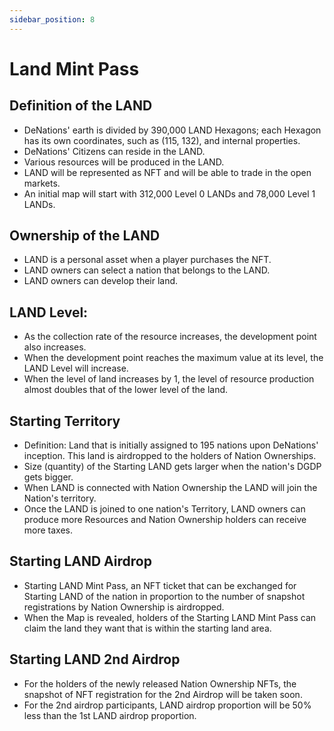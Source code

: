 ```yaml
---
sidebar_position: 8
---
```


# Land Mint Pass

## Definition of the LAND

- DeNations' earth is divided by 390,000 LAND Hexagons; each Hexagon has its own coordinates, such as (115, 132), and internal properties.
- DeNations' Citizens can reside in the LAND.
- Various resources will be produced in the LAND.
- LAND will be represented as NFT and will be able to trade in the open markets.
- An initial map will start with 312,000 Level 0 LANDs and 78,000 Level 1 LANDs.

## Ownership of the LAND

- LAND is a personal asset when a player purchases the NFT.
- LAND owners can select a nation that belongs to the LAND.
- LAND owners can develop their land.

## LAND Level: 

- As the collection rate of the resource increases, the development point also increases.
- When the development point reaches the maximum value at its level, the LAND Level will increase.
- When the level of land increases by 1, the level of resource production almost doubles that of the lower level of the land.

## Starting Territory

- Definition: Land that is initially assigned to 195 nations upon DeNations' inception. This land is airdropped to the holders of Nation Ownerships.
- Size (quantity) of the Starting LAND gets larger when the nation's DGDP gets bigger.
- When LAND is connected with Nation Ownership the LAND will join the Nation's territory.
- Once the LAND is joined to one nation's Territory, LAND owners can produce more Resources and Nation Ownership holders can receive more taxes.

## Starting LAND Airdrop

- Starting LAND Mint Pass, an NFT ticket that can be exchanged for Starting LAND of the nation in proportion to the number of snapshot registrations by Nation Ownership is airdropped.
- When the Map is revealed, holders of the Starting LAND Mint Pass can claim the land they want that is within the starting land area.

## Starting LAND 2nd Airdrop

- For the holders of the newly released Nation Ownership NFTs, the snapshot of NFT registration for the 2nd Airdrop will be taken soon.
- For the 2nd airdrop participants, LAND airdrop proportion will be 50% less than the 1st LAND airdrop proportion.